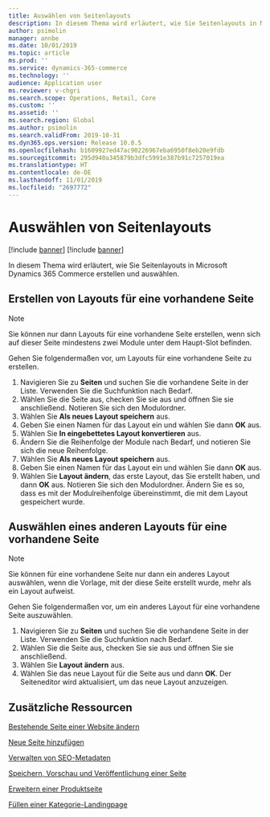 ```yaml
---
title: Auswählen von Seitenlayouts
description: In diesem Thema wird erläutert, wie Sie Seitenlayouts in Microsoft Dynamics 365 Commerce erstellen und auswählen.
author: psimolin
manager: annbe
ms.date: 10/01/2019
ms.topic: article
ms.prod: ''
ms.service: dynamics-365-commerce
ms.technology: ''
audience: Application user
ms.reviewer: v-chgri
ms.search.scope: Operations, Retail, Core
ms.custom: ''
ms.assetid: ''
ms.search.region: Global
ms.author: psimolin
ms.search.validFrom: 2019-10-31
ms.dyn365.ops.version: Release 10.0.5
ms.openlocfilehash: b1609927ed47ac90226967eba6950f8eb20e9fdb
ms.sourcegitcommit: 295d940a345879b3dfc5991e387b91c7257019ea
ms.translationtype: HT
ms.contentlocale: de-DE
ms.lasthandoff: 11/01/2019
ms.locfileid: "2697772"
---
```

# <a name="select-page-layouts"></a>Auswählen von Seitenlayouts

[!include [banner](includes/preview-banner.md)]
[!include [banner](includes/banner.md)]

In diesem Thema wird erläutert, wie Sie Seitenlayouts in Microsoft Dynamics 365 Commerce erstellen und auswählen.

## <a name="create-layouts-for-an-existing-page"></a>Erstellen von Layouts für eine vorhandene Seite

> [!NOTE]
> Sie können nur dann Layouts für eine vorhandene Seite erstellen, wenn sich auf dieser Seite mindestens zwei Module unter dem Haupt-Slot befinden.

Gehen Sie folgendermaßen vor, um Layouts für eine vorhandene Seite zu erstellen.

1. Navigieren Sie zu **Seiten** und suchen Sie die vorhandene Seite in der Liste. Verwenden Sie die Suchfunktion nach Bedarf.
1. Wählen Sie die Seite aus, checken Sie sie aus und öffnen Sie sie anschließend. Notieren Sie sich den Modulordner.
1. Wählen Sie **Als neues Layout speichern** aus.
1. Geben Sie einen Namen für das Layout ein und wählen Sie dann **OK** aus.
1. Wählen Sie **In eingebettetes Layout konvertieren** aus.
1. Ändern Sie die Reihenfolge der Module nach Bedarf, und notieren Sie sich die neue Reihenfolge.
1. Wählen Sie **Als neues Layout speichern** aus.
1. Geben Sie einen Namen für das Layout ein und wählen Sie dann **OK** aus.
1. Wählen Sie **Layout ändern**, das erste Layout, das Sie erstellt haben, und dann **OK** aus. Notieren Sie sich den Modulordner. Ändern Sie es so, dass es mit der Modulreihenfolge übereinstimmt, die mit dem Layout gespeichert wurde.

## <a name="select-a-different-layout-for-an-existing-page"></a>Auswählen eines anderen Layouts für eine vorhandene Seite

> [!NOTE]
> Sie können für eine vorhandene Seite nur dann ein anderes Layout auswählen, wenn die Vorlage, mit der diese Seite erstellt wurde, mehr als ein Layout aufweist.

Gehen Sie folgendermaßen vor, um ein anderes Layout für eine vorhandene Seite auszuwählen.

1. Navigieren Sie zu **Seiten** und suchen Sie die vorhandene Seite in der Liste. Verwenden Sie die Suchfunktion nach Bedarf.
1. Wählen Sie die Seite aus, checken Sie sie aus und öffnen Sie sie anschließend.
1. Wählen Sie **Layout ändern** aus.
1. Wählen Sie das neue Layout für die Seite aus und dann **OK**. Der Seiteneditor wird aktualisiert, um das neue Layout anzuzeigen.

## <a name="additional-resources"></a>Zusätzliche Ressourcen

[Bestehende Seite einer Website ändern](modify-existing-page.md)

[Neue Seite hinzufügen](add-new-page.md)

[Verwalten von SEO-Metadaten](manage-seo-metadata.md)

[Speichern, Vorschau und Veröffentlichung einer Seite](save-preview-publish-page.md)

[Erweitern einer Produktseite](enrich-product-page.md)

[Füllen einer Kategorie-Landingpage](enrich-category-page.md)

